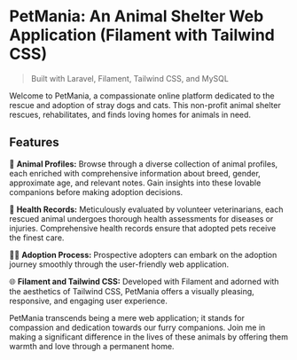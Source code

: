 # PetMania: An Animal Shelter Web Application (Filament with Tailwind CSS)

> Built with  Laravel, Filament, Tailwind CSS, and MySQL

Welcome to PetMania, a compassionate online platform dedicated to the rescue and adoption of stray dogs and cats. This non-profit animal shelter rescues, rehabilitates, and finds loving homes for animals in need.

## Features

🐾 **Animal Profiles:**
Browse through a diverse collection of animal profiles, each enriched with comprehensive information about breed, gender, approximate age, and relevant notes. Gain insights into these lovable companions before making adoption decisions.

🏥 **Health Records:**
Meticulously evaluated by volunteer veterinarians, each rescued animal undergoes thorough health assessments for diseases or injuries. Comprehensive health records ensure that adopted pets receive the finest care.

🐶🐱 **Adoption Process:**
Prospective adopters can embark on the adoption journey smoothly through the user-friendly web application.

🌐 **Filament and Tailwind CSS:**
Developed with Filament and adorned with the aesthetics of Tailwind CSS, PetMania offers a visually pleasing, responsive, and engaging user experience.

PetMania transcends being a mere web application; it stands for compassion and dedication towards our furry companions. Join me in making a significant difference in the lives of these animals by offering them warmth and love through a permanent home.
